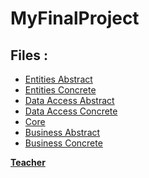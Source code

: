 # MyFinalProject
<h2><strong>Files :</strong></h2>
<ul>
<li>
<a href="https://github.com/cagdask61/MyFinalProject/tree/master/Core/Entities">Entities Abstract</a>
</li>
<li>
<a href="https://github.com/cagdask61/MyFinalProject/tree/master/Entities/Concrete">Entities Concrete</a>
</li>
<li>
<a href="https://github.com/cagdask61/MyFinalProject/tree/master/DataAccess/Abstract">Data Access Abstract</a>
</li>
<li>
<a href="https://github.com/cagdask61/MyFinalProject/tree/master/DataAccess/Concrete">Data Access Concrete</a>
</li>
<li>
<a href="https://github.com/cagdask61/MyFinalProject/tree/master/Core">Core</a>
</li>
<li>
<a href="https://github.com/cagdask61/MyFinalProject/tree/master/Business/Abstract">Business Abstract</a>
</li>
<li>
<a href="https://github.com/cagdask61/MyFinalProject/tree/master/Business/Concrete">Business Concrete</a>
</li>
</ul>

<a href="https://github.com/engindemirog" target="_blank" rel="noopener noreferrer"><b>Teacher</b></a>
